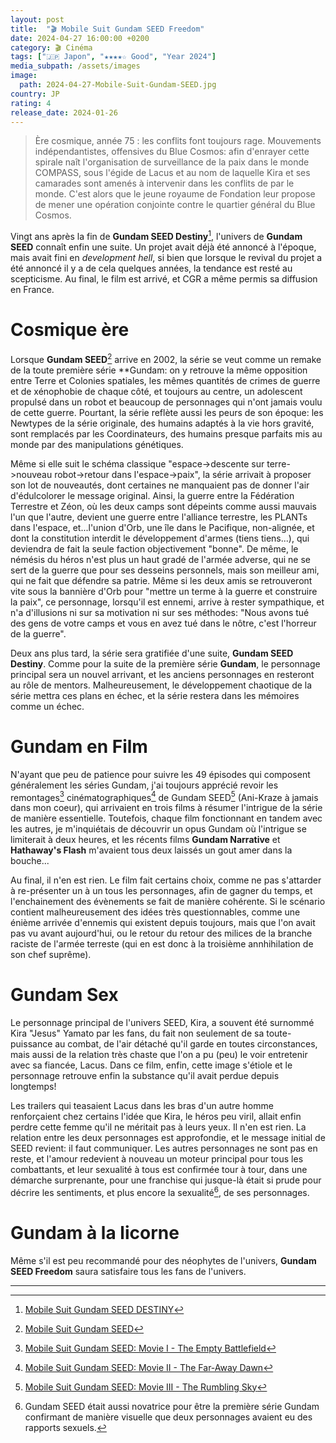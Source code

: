 ```yaml
---
layout: post
title:  "🎬 Mobile Suit Gundam SEED Freedom"
date: 2024-04-27 16:00:00 +0200
category: 🎬 Cinéma
tags: ["🇯🇵 Japon", "★★★★☆ Good", "Year 2024"]
media_subpath: /assets/images
image:
  path: 2024-04-27-Mobile-Suit-Gundam-SEED.jpg
country: JP
rating: 4
release_date: 2024-01-26
---
```


> Ère cosmique, année 75 : les conflits font toujours rage. Mouvements indépendantistes, offensives du Blue Cosmos: afin d'enrayer cette spirale naît l'organisation de surveillance de la paix dans le monde COMPASS, sous l'égide de Lacus et au nom de laquelle Kira et ses camarades sont amenés à intervenir dans les conflits de par le monde. C'est alors que le jeune royaume de Fondation leur propose de mener une opération conjointe contre le quartier général du Blue Cosmos.

Vingt ans après la fin de **Gundam SEED Destiny**[^1], l'univers de **Gundam SEED** connaît enfin une suite. Un projet avait déjà été annoncé à l'époque, mais avait fini en *development hell*, si bien que lorsque le revival du projet a été annoncé il y a de cela quelques années, la tendance est resté au scepticisme. Au final, le film est arrivé, et CGR a même permis sa diffusion en France.

# Cosmique ère

Lorsque **Gundam SEED**[^2] arrive en 2002, la série se veut comme un remake de la toute première série **Gundam: on y retrouve la même opposition entre Terre et Colonies spatiales, les mêmes quantités de crimes de guerre et de xénophobie de chaque côté, et toujours au centre, un adolescent propulsé dans un robot et beaucoup de personnages qui n'ont jamais voulu de cette guerre. Pourtant, la série reflète aussi les peurs de son époque: les Newtypes de la série originale, des humains adaptés à la vie hors gravité, sont remplacés par les Coordinateurs, des humains presque parfaits mis au monde par des manipulations génétiques.

Même si elle suit le schéma classique "espace->descente sur terre->nouveau robot->retour dans l'espace->paix", la série arrivait à proposer son lot de nouveautés, dont certaines ne manquaient pas de donner l'air d'édulcolorer le message original. Ainsi, la guerre entre la Fédération Terrestre et Zéon, où les deux camps sont dépeints comme aussi mauvais l'un que l'autre, devient une guerre entre l'alliance terrestre, les PLANTs dans l'espace, et...l'union d'Orb, une île dans le Pacifique, non-alignée, et dont la constitution interdit le développement d'armes (tiens tiens...), qui deviendra de fait la seule faction objectivement "bonne". De même, le némésis du héros n'est plus un haut gradé de l'armée adverse, qui ne se sert de la guerre que pour ses desseins personnels, mais son meilleur ami, qui ne fait que défendre sa patrie. Même si les deux amis se retrouveront vite sous la bannière d'Orb pour "mettre un terme à la guerre et construire la paix", ce personnage, lorsqu'il est ennemi, arrive à rester sympathique, et n'a d'illusions ni sur sa motivation ni sur ses méthodes: "Nous avons tué des gens de votre camps et vous en avez tué dans le nôtre, c'est l'horreur de la guerre".

Deux ans plus tard, la série sera gratifiée d'une suite, **Gundam SEED Destiny**. Comme pour la suite de la première série **Gundam**, le personnage principal sera un nouvel arrivant, et les anciens personnages en resteront au rôle de mentors. Malheureusement, le développement chaotique de la série mettra ces plans en échec, et la série restera dans les mémoires comme un échec.

# Gundam en Film

N'ayant que peu de patience pour suivre les 49 épisodes qui composent généralement les séries Gundam, j'ai toujours apprécié revoir les remontages[^4] cinématographiques[^5] de Gundam SEED[^6] (Ani-Kraze à jamais dans mon coeur), qui arrivaient en trois films à résumer l'intrigue de la série de manière essentielle. Toutefois, chaque film fonctionnant en tandem avec les autres, je m'inquiétais de découvrir un opus Gundam où l'intrigue se limiterait à deux heures, et les récents films **Gundam Narrative** et **Hathaway's Flash** m'avaient tous deux laissés un gout amer dans la bouche...

Au final, il n'en est rien. Le film fait certains choix, comme ne pas s'attarder à re-présenter un à un tous les personnages, afin de gagner du temps, et l'enchainement des évènements se fait de manière cohérente. Si le scénario contient malheureusement des idées très questionnables, comme une énième arrivée d'ennemis qui existent depuis toujours, mais que l'on avait pas vu avant aujourd'hui, ou le retour du retour des milices de la branche raciste de l'armée terreste (qui en est donc à la troisième annhihilation de son chef suprême).

# Gundam Sex

Le personnage principal de l'univers SEED, Kira, a souvent été surnommé Kira "Jesus" Yamato par les fans, du fait non seulement de sa toute-puissance au combat, de l'air détaché qu'il garde en toutes circonstances, mais aussi de la relation très chaste que l'on a pu (peu) le voir entretenir avec sa fiancée, Lacus. Dans ce film, enfin, cette image s'étiole et le personnage retrouve enfin la substance qu'il avait perdue depuis longtemps!

Les trailers qui teasaient Lacus dans les bras d'un autre homme renforçaient chez certains l'idée que Kira, le héros peu viril, allait enfin perdre cette femme qu'il ne méritait pas à leurs yeux. Il n'en est rien. La relation entre les deux personnages est approfondie, et le message initial de SEED revient: il faut communiquer. Les autres personnages ne sont pas en reste, et l'amour redevient à nouveau un moteur principal pour tous les combattants, et leur sexualité à tous est confirmée tour à tour, dans une démarche surprenante, pour une franchise qui jusque-là était si prude pour décrire les sentiments, et plus encore la sexualité[^7], de ses personnages.

# Gundam à la licorne

Même s'il est peu recommandé pour des néophytes de l'univers, **Gundam SEED Freedom** saura satisfaire tous les fans de l'univers.

* * *

[^1]: [<i class="fab fa-wikipedia-w"></i> Mobile Suit Gundam SEED DESTINY](https://fr.wikipedia.org/wiki/Gundam_Seed_Destiny)
[^2]: [<i class="fab fa-wikipedia-w"></i> Mobile Suit Gundam SEED](https://fr.wikipedia.org/wiki/Gundam_Seed)
[^3]: [<i class="fab fa-wikipedia-w"></i> Mobile Suit Gundam](https://fr.wikipedia.org/wiki/Mobile_Suit_Gundam_(s%C3%A9rie_t%C3%A9l%C3%A9vis%C3%A9e_d%27animation))
[^4]: [Mobile Suit Gundam SEED: Movie I - The Empty Battlefield](https://anidb.net/anime/4169)
[^5]: [Mobile Suit Gundam SEED: Movie II - The Far-Away Dawn](https://anidb.net/anime/4168)
[^6]: [Mobile Suit Gundam SEED: Movie III - The Rumbling Sky](https://anidb.net/anime/4165)
[^7]: Gundam SEED était aussi novatrice pour être la première série Gundam confirmant de manière visuelle que deux personnages avaient eu des rapports sexuels.
